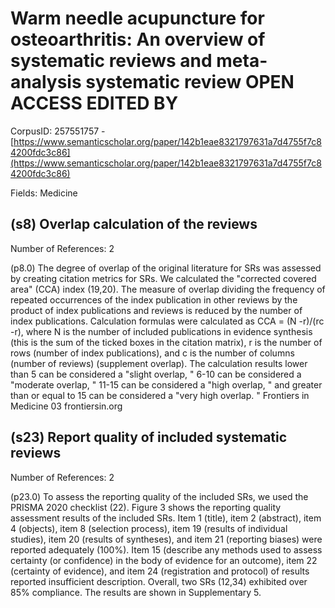 # Warm needle acupuncture for osteoarthritis: An overview of systematic reviews and meta-analysis systematic review OPEN ACCESS EDITED BY

CorpusID: 257551757 - [https://www.semanticscholar.org/paper/142b1eae8321797631a7d4755f7c84200fdc3c86](https://www.semanticscholar.org/paper/142b1eae8321797631a7d4755f7c84200fdc3c86)

Fields: Medicine

## (s8) Overlap calculation of the reviews
Number of References: 2

(p8.0) The degree of overlap of the original literature for SRs was assessed by creating citation metrics for SRs. We calculated the "corrected covered area" (CCA) index (19,20). The measure of overlap dividing the frequency of repeated occurrences of the index publication in other reviews by the product of index publications and reviews is reduced by the number of index publications. Calculation formulas were calculated as CCA = (N -r)/(rc -r), where N is the number of included publications in evidence synthesis (this is the sum of the ticked boxes in the citation matrix), r is the number of rows (number of index publications), and c is the number of columns (number of reviews) (supplement overlap). The calculation results lower than 5 can be considered a "slight overlap, " 6-10 can be considered a "moderate overlap, " 11-15 can be considered a "high overlap, " and greater than or equal to 15 can be considered a "very high overlap. " Frontiers in Medicine 03 frontiersin.org
## (s23) Report quality of included systematic reviews
Number of References: 2

(p23.0) To assess the reporting quality of the included SRs, we used the PRISMA 2020 checklist (22). Figure 3 shows the reporting quality assessment results of the included SRs. Item 1 (title), item 2 (abstract), item 4 (objects), item 8 (selection process), item 19 (results of individual studies), item 20 (results of syntheses), and item 21 (reporting biases) were reported adequately (100%). Item 15 (describe any methods used to assess certainty (or confidence) in the body of evidence for an outcome), item 22 (certainty of evidence), and item 24 (registration and protocol) of results reported insufficient description. Overall, two SRs (12,34) exhibited over 85% compliance. The results are shown in Supplementary 5. 
